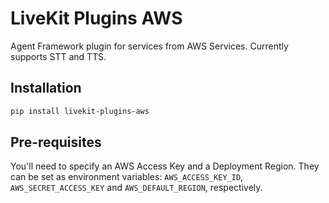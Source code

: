 # LiveKit Plugins AWS

Agent Framework plugin for services from AWS Services. Currently supports STT and TTS.

## Installation

```bash
pip install livekit-plugins-aws
```

## Pre-requisites

You'll need to specify an AWS Access Key and a Deployment Region. They can be set as environment variables: `AWS_ACCESS_KEY_ID`, `AWS_SECRET_ACCESS_KEY` and `AWS_DEFAULT_REGION`, respectively.